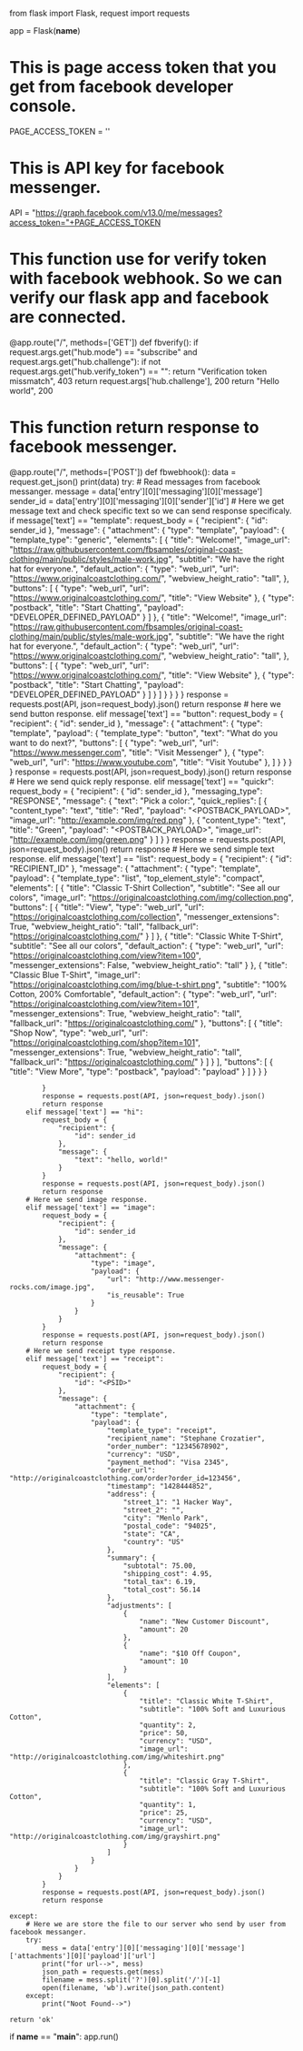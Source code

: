 from flask import Flask, request
import requests

app = Flask(__name__)

# This is page access token that you get from facebook developer console.
PAGE_ACCESS_TOKEN = '<Your Page Access Token>'
# This is API key for facebook messenger.
API = "https://graph.facebook.com/v13.0/me/messages?access_token="+PAGE_ACCESS_TOKEN

# This function use for verify token with facebook webhook. So we can verify our flask app and facebook are connected.


@app.route("/", methods=['GET'])
def fbverify():
    if request.args.get("hub.mode") == "subscribe" and request.args.get("hub.challenge"):
        if not request.args.get("hub.verify_token") == "<Your verify token>":
            return "Verification token missmatch", 403
        return request.args['hub.challenge'], 200
    return "Hello world", 200

# This function return response to facebook messenger.


@app.route("/", methods=['POST'])
def fbwebhook():
    data = request.get_json()
    print(data)
    try:
        # Read messages from facebook messanger.
        message = data['entry'][0]['messaging'][0]['message']
        sender_id = data['entry'][0]['messaging'][0]['sender']['id']
        # Here we get message text and check specific text so we can send response specificaly.
        if message['text'] == "template":
            request_body = {
                "recipient": {
                    "id": sender_id
                },
                "message": {
                    "attachment": {
                        "type": "template",
                        "payload": {
                                "template_type": "generic",
                                "elements": [
                                    {
                                        "title": "Welcome!",
                                        "image_url": "https://raw.githubusercontent.com/fbsamples/original-coast-clothing/main/public/styles/male-work.jpg",
                                        "subtitle": "We have the right hat for everyone.",
                                        "default_action": {
                                            "type": "web_url",
                                            "url": "https://www.originalcoastclothing.com/",
                                            "webview_height_ratio": "tall",
                                        },
                                        "buttons": [
                                            {
                                                "type": "web_url",
                                                "url": "https://www.originalcoastclothing.com/",
                                                "title": "View Website"
                                            }, {
                                                "type": "postback",
                                                "title": "Start Chatting",
                                                "payload": "DEVELOPER_DEFINED_PAYLOAD"
                                            }
                                        ]
                                    },
                                    {
                                        "title": "Welcome!",
                                        "image_url": "https://raw.githubusercontent.com/fbsamples/original-coast-clothing/main/public/styles/male-work.jpg",
                                        "subtitle": "We have the right hat for everyone.",
                                        "default_action": {
                                            "type": "web_url",
                                            "url": "https://www.originalcoastclothing.com/",
                                            "webview_height_ratio": "tall",
                                        },
                                        "buttons": [
                                            {
                                                "type": "web_url",
                                                "url": "https://www.originalcoastclothing.com/",
                                                "title": "View Website"
                                            }, {
                                                "type": "postback",
                                                "title": "Start Chatting",
                                                "payload": "DEVELOPER_DEFINED_PAYLOAD"
                                            }
                                        ]
                                    }
                                ]
                        }
                    }
                }
            }
            response = requests.post(API, json=request_body).json()
            return response
        # here we send button response.
        elif message['text'] == "button":
            request_body = {
                "recipient": {
                    "id": sender_id
                },
                "message": {
                    "attachment": {
                        "type": "template",
                        "payload": {
                            "template_type": "button",
                            "text": "What do you want to do next?",
                            "buttons": [
                                {
                                    "type": "web_url",
                                    "url": "https://www.messenger.com",
                                    "title": "Visit Messenger"
                                },
                                {
                                    "type": "web_url",
                                    "url": "https://www.youtube.com",
                                    "title": "Visit Youtube"
                                },
                            ]
                        }
                    }
                }
            }
            response = requests.post(API, json=request_body).json()
            return response
        # Here we send quick reply response.
        elif message['text'] == "quickr":
            request_body = {
                "recipient": {
                    "id": sender_id
                },
                "messaging_type": "RESPONSE",
                "message": {
                    "text": "Pick a color:",
                    "quick_replies": [
                        {
                            "content_type": "text",
                            "title": "Red",
                            "payload": "<POSTBACK_PAYLOAD>",
                            "image_url": "http://example.com/img/red.png"
                        }, {
                            "content_type": "text",
                            "title": "Green",
                            "payload": "<POSTBACK_PAYLOAD>",
                            "image_url": "http://example.com/img/green.png"
                        }
                    ]
                }
            }
            response = requests.post(API, json=request_body).json()
            return response
        # Here we send simple text response.
        elif message['text'] == "list":
            request_body = {
                "recipient": {
                    "id": "RECIPIENT_ID"
                },
                "message": {
                    "attachment": {
                        "type": "template",
                        "payload": {
                            "template_type": "list",
                            "top_element_style": "compact",
                            "elements": [
                                {
                                    "title": "Classic T-Shirt Collection",
                                    "subtitle": "See all our colors",
                                    "image_url": "https://originalcoastclothing.com/img/collection.png",
                                    "buttons": [
                                        {
                                            "title": "View",
                                            "type": "web_url",
                                            "url": "https://originalcoastclothing.com/collection",
                                            "messenger_extensions": True,
                                            "webview_height_ratio": "tall",
                                            "fallback_url": "https://originalcoastclothing.com/"
                                        }
                                    ]
                                },
                                {
                                    "title": "Classic White T-Shirt",
                                    "subtitle": "See all our colors",
                                    "default_action": {
                                        "type": "web_url",
                                        "url": "https://originalcoastclothing.com/view?item=100",
                                        "messenger_extensions": False,
                                        "webview_height_ratio": "tall"
                                    }
                                },
                                {
                                    "title": "Classic Blue T-Shirt",
                                    "image_url": "https://originalcoastclothing.com/img/blue-t-shirt.png",
                                    "subtitle": "100% Cotton, 200% Comfortable",
                                    "default_action": {
                                        "type": "web_url",
                                        "url": "https://originalcoastclothing.com/view?item=101",
                                        "messenger_extensions": True,
                                        "webview_height_ratio": "tall",
                                        "fallback_url": "https://originalcoastclothing.com/"
                                    },
                                    "buttons": [
                                        {
                                            "title": "Shop Now",
                                            "type": "web_url",
                                            "url": "https://originalcoastclothing.com/shop?item=101",
                                            "messenger_extensions": True,
                                            "webview_height_ratio": "tall",
                                            "fallback_url": "https://originalcoastclothing.com/"
                                        }
                                    ]
                                }
                            ],
                            "buttons": [
                                {
                                    "title": "View More",
                                    "type": "postback",
                                    "payload": "payload"
                                }
                            ]
                        }
                    }
                }

            }
            response = requests.post(API, json=request_body).json()
            return response
        elif message['text'] == "hi":
            request_body = {
                "recipient": {
                    "id": sender_id
                },
                "message": {
                    "text": "hello, world!"
                }
            }
            response = requests.post(API, json=request_body).json()
            return response
        # Here we send image response.
        elif message['text'] == "image":
            request_body = {
                "recipient": {
                    "id": sender_id
                },
                "message": {
                    "attachment": {
                        "type": "image",
                        "payload": {
                            "url": "http://www.messenger-rocks.com/image.jpg",
                            "is_reusable": True
                        }
                    }
                }
            }
            response = requests.post(API, json=request_body).json()
            return response
        # Here we send receipt type response.
        elif message['text'] == "receipt":
            request_body = {
                "recipient": {
                    "id": "<PSID>"
                },
                "message": {
                    "attachment": {
                        "type": "template",
                        "payload": {
                            "template_type": "receipt",
                            "recipient_name": "Stephane Crozatier",
                            "order_number": "12345678902",
                            "currency": "USD",
                            "payment_method": "Visa 2345",
                            "order_url": "http://originalcoastclothing.com/order?order_id=123456",
                            "timestamp": "1428444852",
                            "address": {
                                "street_1": "1 Hacker Way",
                                "street_2": "",
                                "city": "Menlo Park",
                                "postal_code": "94025",
                                "state": "CA",
                                "country": "US"
                            },
                            "summary": {
                                "subtotal": 75.00,
                                "shipping_cost": 4.95,
                                "total_tax": 6.19,
                                "total_cost": 56.14
                            },
                            "adjustments": [
                                {
                                    "name": "New Customer Discount",
                                    "amount": 20
                                },
                                {
                                    "name": "$10 Off Coupon",
                                    "amount": 10
                                }
                            ],
                            "elements": [
                                {
                                    "title": "Classic White T-Shirt",
                                    "subtitle": "100% Soft and Luxurious Cotton",
                                    "quantity": 2,
                                    "price": 50,
                                    "currency": "USD",
                                    "image_url": "http://originalcoastclothing.com/img/whiteshirt.png"
                                },
                                {
                                    "title": "Classic Gray T-Shirt",
                                    "subtitle": "100% Soft and Luxurious Cotton",
                                    "quantity": 1,
                                    "price": 25,
                                    "currency": "USD",
                                    "image_url": "http://originalcoastclothing.com/img/grayshirt.png"
                                }
                            ]
                        }
                    }
                }
            }
            response = requests.post(API, json=request_body).json()
            return response

    except:
        # Here we are store the file to our server who send by user from facebook messanger.
        try:
            mess = data['entry'][0]['messaging'][0]['message']['attachments'][0]['payload']['url']
            print("for url-->", mess)
            json_path = requests.get(mess)
            filename = mess.split('?')[0].split('/')[-1]
            open(filename, 'wb').write(json_path.content)
        except:
            print("Noot Found-->")

    return 'ok'


if __name__ == "__main__":
    app.run()
